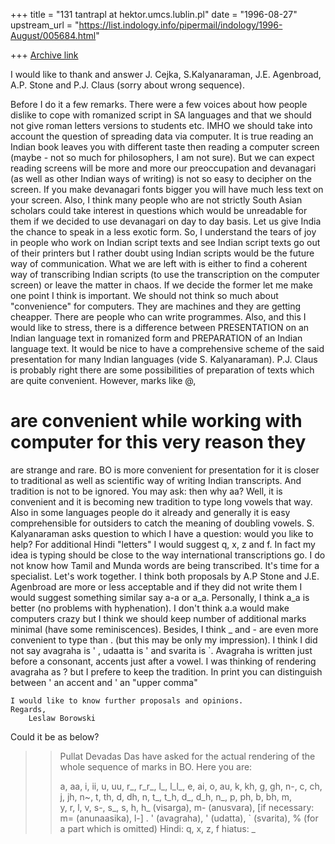 +++
title = "131 tantrapl at hektor.umcs.lublin.pl"
date = "1996-08-27"
upstream_url = "https://list.indology.info/pipermail/indology/1996-August/005684.html"

+++
[Archive link](https://list.indology.info/pipermail/indology/1996-August/005684.html)

I would like to thank and answer J. Cejka, S.Kalyanaraman, J.E. Agenbroad, 
A.P. Stone and  P.J. Claus (sorry about wrong sequence).

Before I do it a few remarks. There were a few voices about how people
dislike to cope with romanized script in SA languages and that we should not
give roman letters versions to students etc. IMHO we should take into
account the question of spreading data via computer. It is true reading an
Indian book leaves you with different taste then reading a computer screen
(maybe - not so much for philosophers, I am not sure). But we can expect
reading screens will be more and more our preoccupation and devanagari (as
well as other Indian ways of writing) is not so easy to decipher on the screen.
 If you make devanagari fonts bigger you will have much less text on your
screen.
Also, I think many people who are not strictly South Asian scholars could 
take interest in questions which would be unreadable for them if we decided
to use devanagari on day to day basis. Let us give India the chance to speak
in a less exotic form.
So, I understand the tears of joy in people who work on Indian script texts
 and see Indian script texts go out of their printers but I rather doubt
using Indian scripts would be the future way of communication. What we are
left with is either to find a coherent way of transcribing Indian scripts
(to use the transcription on the computer screen) or leave the matter in 
chaos. If we decide the former let me make one point I think is important.
	We should not think so much about "convenience" for computers. They
are machines and they are getting cheapper. There are people who can write
programmes. Also, and this I would like to stress,  there is a difference
between PRESENTATION on an Indian language text in romanized form and 
PREPARATION of an Indian language text. It would be nice to have a
comprehensive scheme of the said presentation for many Indian languages
(vide S. Kalyanaraman). 
	P.J. Claus is probably right there are some possibilities
of preparation of texts which are quite convenient. However, marks like @,
# are convenient while working with computer for this very reason they 
are strange and rare. BO is more convenient for presentation for it is
closer to traditional as well as scientific way of writing Indian transcripts. 
And tradition is not to be ignored. You may ask: then why aa?  Well, it is
convenient and it is becoming new tradition to type long vowels that way.
Also in some languages people do it already and generally it is easy
comprehensible for outsiders to catch the meaning of doubling vowels.
	S. Kalyanaraman asks question to which I have a question: would you
like to help? For additional Hindi "letters" I would suggest q, x, z and f.
In fact my idea is typing should be close to the way international
transcriptions go. I do not know how Tamil and Munda words are being 
transcribed. It's time for a specialist. Let's work together.
I think both proposals by A.P Stone and J.E. Agenbroad are more or less 
acceptable and if they did not write them I would suggest something 
similar say a-a or a_a. Personally, I think a_a is better (no problems with
hyphenation). I don't think a.a would make computers crazy but I think we
should keep number of additional marks minimal (have some reminiscences).
Besides, I think _ and - are even more convenient to type than . (but this
may be only my impression).
I think I did not say avagraha is  ' , udaatta is ' and svarita is `.
Avagraha is written just before a consonant, accents just after a vowel. I
was thinking of rendering avagraha as ? but I prefere to keep the tradition. 
In print you can distinguish between ' an accent and ' an "upper comma"

	I would like to know further proposals and opinions.
	Regards,
		Leslaw Borowski

Could it be as below?  

> >Pullat Devadas Das have asked for the actual rendering of the whole sequence
> >of marks in BO. Here you are:
> > 
> >a, aa, i, ii,   u,  uu,  r_,  r_r_, l_, l_l_, e, ai, o, au,
> >k, kh, g, gh, n-, 
> >c, ch, j, jh, n~, 
> >t, th, d, dh, n, 
> >t_, t_h, d_, d_h, n_, 
> >p, ph, b, bh, m,  
> >y, r, l, v, 
> >s-, s_, s, 
> >h, h_ (visarga), 
> >m- (anusvara),  [if necessary: m=  (anunaasika), l-] .
> ' (avagraha),  ' (udatta), ` (svarita), % (for a part which is omitted)
Hindi: q, x, z, f
hiatus: _ 






